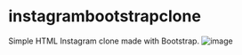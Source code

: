 # instagrambootstrapclone
Simple HTML Instagram clone made with Bootstrap.
![image](https://user-images.githubusercontent.com/58724276/194879250-8cbd50f9-90f2-4fff-aa83-1170119990c3.png)
